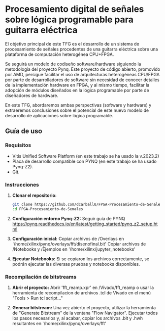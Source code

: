 # Procesamiento digital de señales sobre lógica programable para guitarra eléctrica
El objetivo principal de este TFG es el desarrollo de un sistema de procesamiento de señales procedentes de una guitarra eléctrica sobre una plataforma de computación heterogénea CPU+FPGA.

Se seguirá un modelo de codiseño software/hardware siguiendo la metodología del proyecto Pynq. Este proyecto de código abierto, promovido por AMD, persigue facilitar el uso de arquitecturas heterogéneas CPU/FPGA por parte de desarrolladores de software sin necesidad de conocer detalles de la implementación hardware en FPGA, y al mismo tiempo, facilitar la adopción de módulos diseñados en la lógica programable por parte de diseñadores de hardware.

En este TFG, abordaremos ambas perspectivas (software y hardware) y extraeremos conclusiones sobre el potencial de este nuevo modelo de desarrollo de aplicaciones sobre lógica programable.

## Guía de uso

### Requisitos

- Vitis Unified Software Platform (en este trabajo se ha usado la v.2023.2)
- Placa de desarrollo compatible con PYNQ (en este trabajo se ha usado Pynq-Z2).
- Git.

### Instrucciones

1. **Clonar el repositorio:**

   ```bash
   git clone https://github.com/dcarball0/FPGA-Procesamiento-de-Senales.git
   cd FPGA-Procesamiento-de-Senales
   ```

2. **Configuración entorno Pynq-Z2:**
   Seguir guía de PYNQ https://pynq.readthedocs.io/en/latest/getting_started/pynq_z2_setup.html

3. **Configuración inicial:**
   Copiar archivos de /Overlays en '/home/xilinx/pynq/overlays/fft/disenofinal.bit'
   Copiar archivos de /Notebooks y /Ejemplos en '/home/xilinx/jupyter_notebooks'

5. **Ejecutar Notebooks:**
   Si se copiaron los archivos correctamente, se podrán ejecutar las diversas pruebas y notebooks disponibles.


### Recompilación de bitstreams

1. **Abrir el proyecto:**
   Abrir 'fft_reamp.xpr' en /Vivado/fft_reamp o usar la herramienta de recompilacion de archivos .tcl de Vivado en el menú "Tools > Run tcl script..."

2. **Generar bitstream:**
   Una vez abierto el proyecto, utilizar la herramienta de "Generate Bitstream" de la ventana "Flow Navigator".
   Ejecutar todos los pasos necesarios y, al acabar, copiar los archivos .bit y .hwh resultantes en '/home/xilinx/pynq/overlays/fft'
